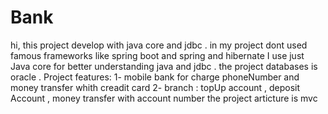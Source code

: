 # Bank
hi, this project develop with java core and jdbc . 
in my project dont used famous frameworks like spring boot and spring and hibernate 
I  use just Java core  for better understanding java and jdbc .
the project databases is oracle .
Project features:
1- mobile bank for charge phoneNumber and money transfer whith creadit card
2- branch : topUp account , deposit Account , money transfer with account number 
the project articture is mvc
